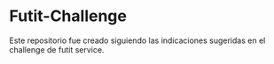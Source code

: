 # Futit-Challenge

Este repositorio fue creado siguiendo las indicaciones sugeridas en el challenge de futit service.
